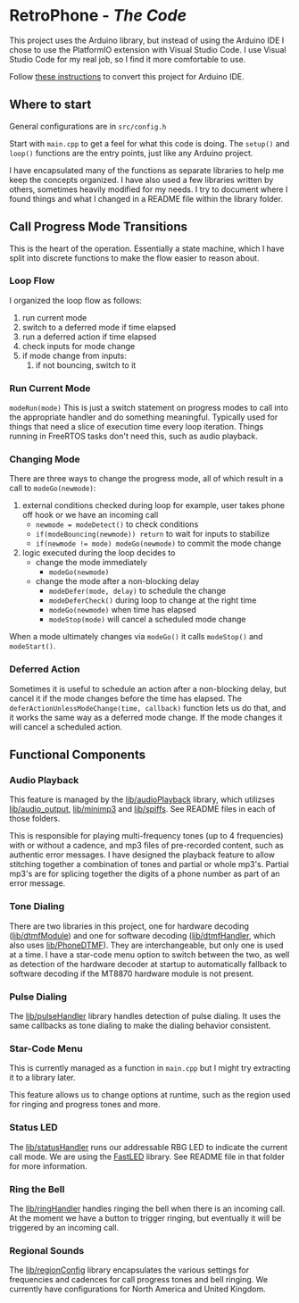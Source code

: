 # RetroPhone - *The Code*

This project uses the Arduino library, but instead of using the Arduino IDE I chose to use the PlatformIO extension with Visual Studio Code. I use Visual Studio Code for my real job, so I find it more comfortable to use.

Follow [these instructions](<README-Convert to Arduino IDE.md>) to convert this project for Arduino IDE.

## Where to start

General configurations are in `src/config.h`

Start with `main.cpp` to get a feel for what this code is doing. The `setup()` and `loop()` functions are the entry points, just like any Arduino project.

I have encapsulated many of the functions as separate libraries to help me keep the concepts organized. I have also used a few libraries written by others, sometimes heavily modified for my needs. I try to document where I found things and what I changed in a README file within the library folder.

## Call Progress Mode Transitions

This is the heart of the operation. Essentially a state machine, which I have split into discrete functions to make the flow easier to reason about. 

### Loop Flow
I organized the loop flow as follows:
1. run current mode
2. switch to a deferred mode if time elapsed
3. run a deferred action if time elapsed
4. check inputs for mode change
6. if mode change from inputs:
    1. if not bouncing, switch to it

### Run Current Mode
`modeRun(mode)`
This is just a switch statement on progress modes to call into the appropriate handler and do something meaningful. Typically used for things that need a slice of execution time every loop iteration. Things running in FreeRTOS tasks don't need this, such as audio playback.

### Changing Mode
There are three ways to change the progress mode, all of which result in a call to `modeGo(newmode)`:
1. external conditions checked during loop
    for example, user takes phone off hook or we have an incoming call
    * `newmode = modeDetect()` to check conditions
    * `if(modeBouncing(newmode)) return` to wait for inputs to stabilize
    * `if(newmode != mode) modeGo(newmode)` to commit the mode change
2. logic executed during the loop decides to 
    * change the mode immediately
      * `modeGo(newmode)` 
    * change the mode after a non-blocking delay
      * `modeDefer(mode, delay)` to schedule the change
      * `modeDeferCheck()` during loop to change at the right time
      * `modeGo(newmode)` when time has elapsed
      * `modeStop(mode)` will cancel a scheduled mode change

When a mode ultimately changes via `modeGo()` it calls `modeStop()` and `modeStart()`. 

### Deferred Action
Sometimes it is useful to schedule an action after a non-blocking delay, but cancel it if the mode changes before the time has elapsed. The `deferActionUnlessModeChange(time, callback)` function lets us do that, and it works the same way as a deferred mode change. If the mode changes it will cancel a scheduled action.

## Functional Components

### Audio Playback
This feature is managed by the [lib/audioPlayback](../lib/audioPlayback/) library, which utilizses [lib/audio_output](../lib/audio_output/), [lib/minimp3](../lib/minimp3/) and [lib/spiffs](../lib/spiffs/). See README files in each of those folders.

This is responsible for playing multi-frequency tones (up to 4 frequencies) with or without a cadence, and mp3 files of pre-recorded content, such as authentic error messages. I have designed the playback feature to allow stitching together a combination of tones and partial or whole mp3's. Partial mp3's are for splicing together the digits of a phone number as part of an error message.  

### Tone Dialing
There are two libraries in this project, one for hardware decoding ([lib/dtmfModule](../lib/dtmfModule/)) and one for software decoding ([lib/dtmfHandler](../lib/dtmfHandler/), which also uses [lib/PhoneDTMF](../lib/PhoneDTMF/)). They are interchangeable, but only one is used at a time. I have a star-code menu option to switch between the two, as well as detection of the hardware decoder at startup to automatically fallback to software decoding if the MT8870 hardware module is not present.

### Pulse Dialing
The [lib/pulseHandler](../lib/pulseHandler/) library handles detection of pulse dialing. It uses the same callbacks as tone dialing to make the dialing behavior consistent.

### Star-Code Menu
This is currently managed as a function in `main.cpp` but I might try extracting it to a library later. 

This feature allows us to change options at runtime, such as the region used for ringing and progress tones and more.

### Status LED
The [lib/statusHandler](../lib/statusHandler/) runs our addressable RBG LED to indicate the current call mode. We are using the [FastLED](https://fastled.io/) library. See README file in that folder for more information.

### Ring the Bell
The [lib/ringHandler](../lib/ringHandler/) handles ringing the bell when there is an incoming call. At the moment we have a button to trigger ringing, but eventually it will be triggered by an incoming call.

### Regional Sounds
The [lib/regionConfig](../lib/regionConfig/) library encapsulates the various settings for frequencies and cadences for call progress tones and bell ringing. We currently have configurations for North America and United Kingdom.
